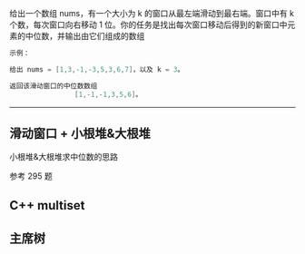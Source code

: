 给出一个数组 nums，有一个大小为 k 的窗口从最左端滑动到最右端。窗口中有 k 个数，每次窗口向右移动 1 位。你的任务是找出每次窗口移动后得到的新窗口中元素的中位数，并输出由它们组成的数组

```cpp
示例：

给出 nums = [1,3,-1,-3,5,3,6,7]，以及 k = 3。

返回该滑动窗口的中位数数组
                [1,-1,-1,3,5,6]。

```

---

## 滑动窗口 + 小根堆&大根堆

小根堆&大根堆求中位数的思路

参考 295 题

## C++ multiset

## 主席树
